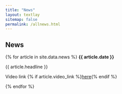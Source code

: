 ```yaml
---
title: "News"
layout: textlay
sitemap: false
permalink: /allnews.html
---
```


## News

<div class="jumbotron">
  {% for article in site.data.news %}
    <b>{{ article.date }}</b>
    <p>{{ article.headline }}</p>
    <p>Video link {% if article.video_link %}<a href="{{ article.video_link }}">here</a>{% endif %}</p>
  
  {% endfor %}
</div>

